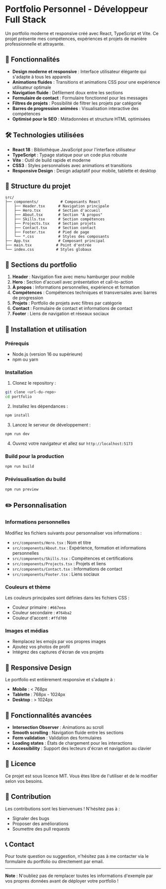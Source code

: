 # Portfolio Personnel - Développeur Full Stack

Un portfolio moderne et responsive créé avec React, TypeScript et Vite. Ce projet présente mes compétences, expériences et projets de manière professionnelle et attrayante.

## 🚀 Fonctionnalités

- **Design moderne et responsive** : Interface utilisateur élégante qui s'adapte à tous les appareils
- **Animations fluides** : Transitions et animations CSS pour une expérience utilisateur optimale
- **Navigation fluide** : Défilement doux entre les sections
- **Formulaire de contact** : Formulaire fonctionnel pour les messages
- **Filtres de projets** : Possibilité de filtrer les projets par catégorie
- **Barres de progression animées** : Visualisation interactive des compétences
- **Optimisé pour le SEO** : Métadonnées et structure HTML optimisées

## 🛠️ Technologies utilisées

- **React 18** : Bibliothèque JavaScript pour l'interface utilisateur
- **TypeScript** : Typage statique pour un code plus robuste
- **Vite** : Outil de build rapide et moderne
- **CSS3** : Styles personnalisés avec animations et transitions
- **Responsive Design** : Design adaptatif pour mobile, tablette et desktop

## 📁 Structure du projet

```
src/
├── components/          # Composants React
│   ├── Header.tsx      # Navigation principale
│   ├── Hero.tsx        # Section d'accueil
│   ├── About.tsx       # Section "À propos"
│   ├── Skills.tsx      # Section compétences
│   ├── Projects.tsx    # Section projets
│   ├── Contact.tsx     # Section contact
│   ├── Footer.tsx      # Pied de page
│   └── *.css           # Styles des composants
├── App.tsx             # Composant principal
├── main.tsx           # Point d'entrée
└── index.css          # Styles globaux
```

## 🎨 Sections du portfolio

1. **Header** : Navigation fixe avec menu hamburger pour mobile
2. **Hero** : Section d'accueil avec présentation et call-to-action
3. **À propos** : Informations personnelles, expérience et formation
4. **Compétences** : Compétences techniques et transversales avec barres de progression
5. **Projets** : Portfolio de projets avec filtres par catégorie
6. **Contact** : Formulaire de contact et informations de contact
7. **Footer** : Liens de navigation et réseaux sociaux

## 🚀 Installation et utilisation

### Prérequis
- Node.js (version 16 ou supérieure)
- npm ou yarn

### Installation

1. Clonez le repository :
```bash
git clone <url-du-repo>
cd portfolio
```

2. Installez les dépendances :
```bash
npm install
```

3. Lancez le serveur de développement :
```bash
npm run dev
```

4. Ouvrez votre navigateur et allez sur `http://localhost:5173`

### Build pour la production

```bash
npm run build
```

### Prévisualisation du build

```bash
npm run preview
```

## ✏️ Personnalisation

### Informations personnelles
Modifiez les fichiers suivants pour personnaliser vos informations :

- `src/components/Hero.tsx` : Nom et titre
- `src/components/About.tsx` : Expérience, formation et informations personnelles
- `src/components/Skills.tsx` : Compétences et certifications
- `src/components/Projects.tsx` : Projets et liens
- `src/components/Contact.tsx` : Informations de contact
- `src/components/Footer.tsx` : Liens sociaux

### Couleurs et thème
Les couleurs principales sont définies dans les fichiers CSS :
- Couleur primaire : `#667eea`
- Couleur secondaire : `#764ba2`
- Couleur d'accent : `#ffd700`

### Images et médias
- Remplacez les emojis par vos propres images
- Ajoutez vos photos de profil
- Intégrez des captures d'écran de vos projets

## 📱 Responsive Design

Le portfolio est entièrement responsive et s'adapte à :
- **Mobile** : < 768px
- **Tablette** : 768px - 1024px
- **Desktop** : > 1024px

## 🔧 Fonctionnalités avancées

- **Intersection Observer** : Animations au scroll
- **Smooth scrolling** : Navigation fluide entre les sections
- **Form validation** : Validation des formulaires
- **Loading states** : États de chargement pour les interactions
- **Accessibility** : Support des lecteurs d'écran et navigation au clavier

## 📄 Licence

Ce projet est sous licence MIT. Vous êtes libre de l'utiliser et de le modifier selon vos besoins.

## 🤝 Contribution

Les contributions sont les bienvenues ! N'hésitez pas à :
- Signaler des bugs
- Proposer des améliorations
- Soumettre des pull requests

## 📞 Contact

Pour toute question ou suggestion, n'hésitez pas à me contacter via le formulaire du portfolio ou directement par email.

---

**Note** : N'oubliez pas de remplacer toutes les informations d'exemple par vos propres données avant de déployer votre portfolio !
